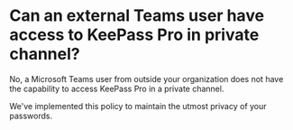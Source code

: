 # Can an external Teams user have access to KeePass Pro in private channel?

<p class="no-margin">No, a Microsoft Teams user from outside your organization does not have the capability to access KeePass Pro in a private channel.</p>
<p class="no-margin"></p>
<p class="no-margin">We've implemented this policy to maintain the utmost privacy of your passwords.</p>

<Hubspot />

